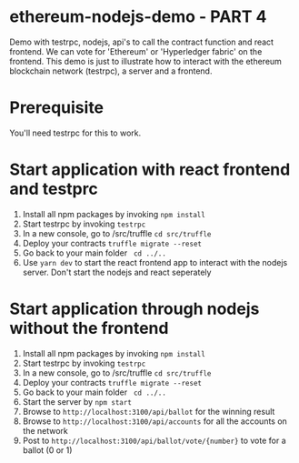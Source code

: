 # ethereum-nodejs-demo - PART 4
Demo with testrpc, nodejs, api's to call the contract function and react frontend.
We can vote for 'Ethereum' or 'Hyperledger fabric' on the frontend.
This demo is just to illustrate how to interact with the ethereum blockchain network (testrpc), a server and a frontend.

# Prerequisite
You'll need testrpc for this to work.

# Start application with react frontend and testprc

1. Install all npm packages by invoking ```npm install``` 
2. Start testrpc by invoking ```testrpc```
3. In a new console, go to /src/truffle ```cd src/truffle```
4. Deploy your contracts ```truffle migrate --reset```
5. Go back to your main folder `` cd ../..`` 
6. Use ``yarn dev`` to start the react frontend app to interact with the nodejs server. Don't start the nodejs and react seperately

# Start application through nodejs without the frontend

1. Install all npm packages by invoking ```npm install``` 
2. Start testrpc by invoking ```testrpc```
3. In a new console, go to /src/truffle ```cd src/truffle```
4. Deploy your contracts ```truffle migrate --reset```
5. Go back to your main folder `` cd ../..`` 
6. Start the server by ``npm start``
7. Browse to ``http://localhost:3100/api/ballot`` for the winning result
8. Browse to ``http://localhost:3100/api/accounts`` for all the accounts on the network
9. Post to ``http://localhost:3100/api/ballot/vote/{number}`` to vote for a ballot (0 or 1)